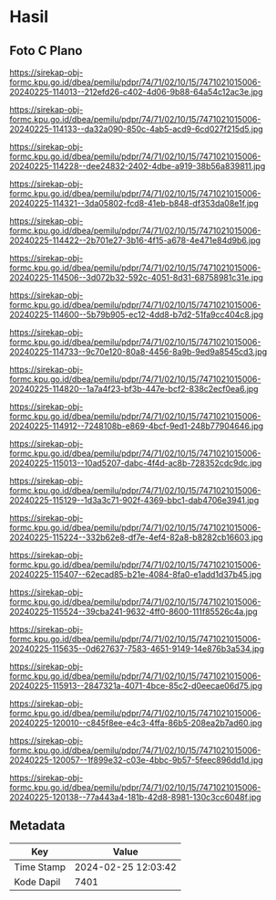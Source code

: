 # Hasil

## Foto C Plano

https://sirekap-obj-formc.kpu.go.id/dbea/pemilu/pdpr/74/71/02/10/15/7471021015006-20240225-114013--212efd26-c402-4d06-9b88-64a54c12ac3e.jpg

https://sirekap-obj-formc.kpu.go.id/dbea/pemilu/pdpr/74/71/02/10/15/7471021015006-20240225-114133--da32a090-850c-4ab5-acd9-6cd027f215d5.jpg

https://sirekap-obj-formc.kpu.go.id/dbea/pemilu/pdpr/74/71/02/10/15/7471021015006-20240225-114228--dee24832-2402-4dbe-a919-38b56a839811.jpg

https://sirekap-obj-formc.kpu.go.id/dbea/pemilu/pdpr/74/71/02/10/15/7471021015006-20240225-114321--3da05802-fcd8-41eb-b848-df353da08e1f.jpg

https://sirekap-obj-formc.kpu.go.id/dbea/pemilu/pdpr/74/71/02/10/15/7471021015006-20240225-114422--2b701e27-3b16-4f15-a678-4e471e84d9b6.jpg

https://sirekap-obj-formc.kpu.go.id/dbea/pemilu/pdpr/74/71/02/10/15/7471021015006-20240225-114506--3d072b32-592c-4051-8d31-68758981c31e.jpg

https://sirekap-obj-formc.kpu.go.id/dbea/pemilu/pdpr/74/71/02/10/15/7471021015006-20240225-114600--5b79b905-ec12-4dd8-b7d2-51fa9cc404c8.jpg

https://sirekap-obj-formc.kpu.go.id/dbea/pemilu/pdpr/74/71/02/10/15/7471021015006-20240225-114733--9c70e120-80a8-4456-8a9b-9ed9a8545cd3.jpg

https://sirekap-obj-formc.kpu.go.id/dbea/pemilu/pdpr/74/71/02/10/15/7471021015006-20240225-114820--1a7a4f23-bf3b-447e-bcf2-838c2ecf0ea6.jpg

https://sirekap-obj-formc.kpu.go.id/dbea/pemilu/pdpr/74/71/02/10/15/7471021015006-20240225-114912--7248108b-e869-4bcf-9ed1-248b77904646.jpg

https://sirekap-obj-formc.kpu.go.id/dbea/pemilu/pdpr/74/71/02/10/15/7471021015006-20240225-115013--10ad5207-dabc-4f4d-ac8b-728352cdc9dc.jpg

https://sirekap-obj-formc.kpu.go.id/dbea/pemilu/pdpr/74/71/02/10/15/7471021015006-20240225-115129--1d3a3c71-902f-4369-bbc1-dab4706e3941.jpg

https://sirekap-obj-formc.kpu.go.id/dbea/pemilu/pdpr/74/71/02/10/15/7471021015006-20240225-115224--332b62e8-df7e-4ef4-82a8-b8282cb16603.jpg

https://sirekap-obj-formc.kpu.go.id/dbea/pemilu/pdpr/74/71/02/10/15/7471021015006-20240225-115407--62ecad85-b21e-4084-8fa0-e1add1d37b45.jpg

https://sirekap-obj-formc.kpu.go.id/dbea/pemilu/pdpr/74/71/02/10/15/7471021015006-20240225-115524--39cba241-9632-4ff0-8600-111f85526c4a.jpg

https://sirekap-obj-formc.kpu.go.id/dbea/pemilu/pdpr/74/71/02/10/15/7471021015006-20240225-115635--0d627637-7583-4651-9149-14e876b3a534.jpg

https://sirekap-obj-formc.kpu.go.id/dbea/pemilu/pdpr/74/71/02/10/15/7471021015006-20240225-115913--2847321a-4071-4bce-85c2-d0eecae06d75.jpg

https://sirekap-obj-formc.kpu.go.id/dbea/pemilu/pdpr/74/71/02/10/15/7471021015006-20240225-120010--c845f8ee-e4c3-4ffa-86b5-208ea2b7ad60.jpg

https://sirekap-obj-formc.kpu.go.id/dbea/pemilu/pdpr/74/71/02/10/15/7471021015006-20240225-120057--1f899e32-c03e-4bbc-9b57-5feec896dd1d.jpg

https://sirekap-obj-formc.kpu.go.id/dbea/pemilu/pdpr/74/71/02/10/15/7471021015006-20240225-120138--77a443a4-181b-42d8-8981-130c3cc6048f.jpg


## Metadata

| Key        | Value               |
| ---------- | ------------------- |
| Time Stamp | 2024-02-25 12:03:42 |
| Kode Dapil | 7401                |



